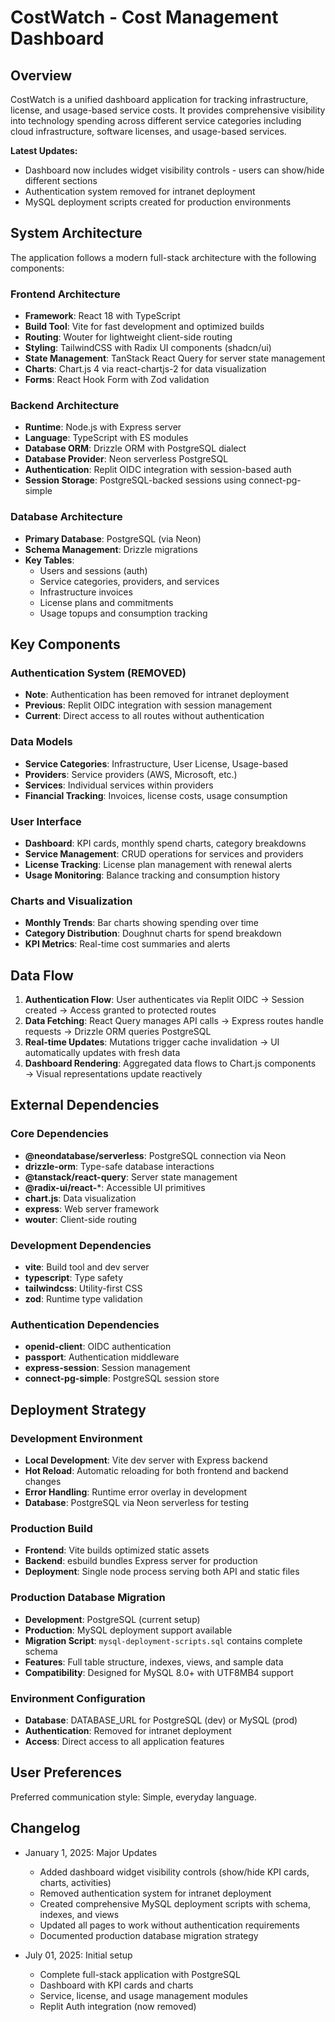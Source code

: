 # CostWatch - Cost Management Dashboard

## Overview

CostWatch is a unified dashboard application for tracking infrastructure, license, and usage-based service costs. It provides comprehensive visibility into technology spending across different service categories including cloud infrastructure, software licenses, and usage-based services.

**Latest Updates:**
- Dashboard now includes widget visibility controls - users can show/hide different sections
- Authentication system removed for intranet deployment
- MySQL deployment scripts created for production environments

## System Architecture

The application follows a modern full-stack architecture with the following components:

### Frontend Architecture
- **Framework**: React 18 with TypeScript
- **Build Tool**: Vite for fast development and optimized builds
- **Routing**: Wouter for lightweight client-side routing
- **Styling**: TailwindCSS with Radix UI components (shadcn/ui)
- **State Management**: TanStack React Query for server state management
- **Charts**: Chart.js 4 via react-chartjs-2 for data visualization
- **Forms**: React Hook Form with Zod validation

### Backend Architecture
- **Runtime**: Node.js with Express server
- **Language**: TypeScript with ES modules
- **Database ORM**: Drizzle ORM with PostgreSQL dialect
- **Database Provider**: Neon serverless PostgreSQL
- **Authentication**: Replit OIDC integration with session-based auth
- **Session Storage**: PostgreSQL-backed sessions using connect-pg-simple

### Database Architecture
- **Primary Database**: PostgreSQL (via Neon)
- **Schema Management**: Drizzle migrations
- **Key Tables**: 
  - Users and sessions (auth)
  - Service categories, providers, and services
  - Infrastructure invoices
  - License plans and commitments
  - Usage topups and consumption tracking

## Key Components

### Authentication System (REMOVED)
- **Note**: Authentication has been removed for intranet deployment
- **Previous**: Replit OIDC integration with session management
- **Current**: Direct access to all routes without authentication

### Data Models
- **Service Categories**: Infrastructure, User License, Usage-based
- **Providers**: Service providers (AWS, Microsoft, etc.)
- **Services**: Individual services within providers
- **Financial Tracking**: Invoices, license costs, usage consumption

### User Interface
- **Dashboard**: KPI cards, monthly spend charts, category breakdowns
- **Service Management**: CRUD operations for services and providers
- **License Tracking**: License plan management with renewal alerts
- **Usage Monitoring**: Balance tracking and consumption history

### Charts and Visualization
- **Monthly Trends**: Bar charts showing spending over time
- **Category Distribution**: Doughnut charts for spend breakdown
- **KPI Metrics**: Real-time cost summaries and alerts

## Data Flow

1. **Authentication Flow**: User authenticates via Replit OIDC → Session created → Access granted to protected routes
2. **Data Fetching**: React Query manages API calls → Express routes handle requests → Drizzle ORM queries PostgreSQL
3. **Real-time Updates**: Mutations trigger cache invalidation → UI automatically updates with fresh data
4. **Dashboard Rendering**: Aggregated data flows to Chart.js components → Visual representations update reactively

## External Dependencies

### Core Dependencies
- **@neondatabase/serverless**: PostgreSQL connection via Neon
- **drizzle-orm**: Type-safe database interactions
- **@tanstack/react-query**: Server state management
- **@radix-ui/react-***: Accessible UI primitives
- **chart.js**: Data visualization
- **express**: Web server framework
- **wouter**: Client-side routing

### Development Dependencies
- **vite**: Build tool and dev server
- **typescript**: Type safety
- **tailwindcss**: Utility-first CSS
- **zod**: Runtime type validation

### Authentication Dependencies
- **openid-client**: OIDC authentication
- **passport**: Authentication middleware
- **express-session**: Session management
- **connect-pg-simple**: PostgreSQL session store

## Deployment Strategy

### Development Environment
- **Local Development**: Vite dev server with Express backend
- **Hot Reload**: Automatic reloading for both frontend and backend changes
- **Error Handling**: Runtime error overlay in development
- **Database**: PostgreSQL via Neon serverless for testing

### Production Build
- **Frontend**: Vite builds optimized static assets
- **Backend**: esbuild bundles Express server for production
- **Deployment**: Single node process serving both API and static files

### Production Database Migration
- **Development**: PostgreSQL (current setup)
- **Production**: MySQL deployment support available
- **Migration Script**: `mysql-deployment-scripts.sql` contains complete schema
- **Features**: Full table structure, indexes, views, and sample data
- **Compatibility**: Designed for MySQL 8.0+ with UTF8MB4 support

### Environment Configuration
- **Database**: DATABASE_URL for PostgreSQL (dev) or MySQL (prod)
- **Authentication**: Removed for intranet deployment
- **Access**: Direct access to all application features

## User Preferences

Preferred communication style: Simple, everyday language.

## Changelog

- January 1, 2025: Major Updates
  - Added dashboard widget visibility controls (show/hide KPI cards, charts, activities)
  - Removed authentication system for intranet deployment
  - Created comprehensive MySQL deployment scripts with schema, indexes, and views
  - Updated all pages to work without authentication requirements
  - Documented production database migration strategy

- July 01, 2025: Initial setup
  - Complete full-stack application with PostgreSQL
  - Dashboard with KPI cards and charts
  - Service, license, and usage management modules
  - Replit Auth integration (now removed)